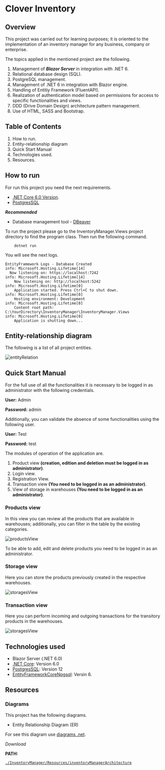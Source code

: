 #  Clover Inventory

## Overview 

This project was carried out for learning purposes; it is oriented to the implementation of an inventory manager for any business, company or enterprise.

The topics applied in the mentioned project are the following. 

1. Management of ***Blazor Server*** in integration with .NET 6.
2. Relational database design (SQL).
3. PostgreSQL management.
4. Management of .NET 6 in integration with Blazor engine. 
5. Handling of Entitiy Framework (FluentAPI).
6. Realization of authentication model based on permissions for access to specific functionalities and views. 
7. DDD (Drive Domain Design) architecture pattern management.
8. Use of HTML, SASS and Bootstrap.

## Table of Contents

1. How to run. 
2. Entity-relationship diagram
3. Quick Start Manual
4. Technologies used.
5. Resources.

## How to run

For run this project you need the next requirements.

- [.NET Core 6.0 Version](https://dotnet.microsoft.com/en-us/download).
- [PostgresSQL](https://www.postgresql.org/download/)
  
***Recommended*** 

- Database management tool - [DBeaver](https://dbeaver.io/)

To run the project please go to the InventoryManager.Views project directory to find the program class. Then run the following command.

        dotnet run

You will see the next logs.

    EntityFramework Logs - Database Created
    info: Microsoft.Hosting.Lifetime[14]
      Now listening on: https://localhost:7242
    info: Microsoft.Hosting.Lifetime[14]
        Now listening on: http://localhost:5242
    info: Microsoft.Hosting.Lifetime[0]
        Application started. Press Ctrl+C to shut down.
    info: Microsoft.Hosting.Lifetime[0]
        Hosting environment: Development
    info: Microsoft.Hosting.Lifetime[0]
        Content root path: C:\YourDirectory\InventoryManager\InventoryManager.Views
    info: Microsoft.Hosting.Lifetime[0]
        Application is shutting down...

## Entity-relationship diagram

The following is a list of all project entities.

![entityRelation](./Resources/entity-relation-diagram.png)

## Quick Start Manual

For the full use of all the functionalities it is necessary to be logged in as administrator with the following credentials. 

**User:** Admin 

**Password:** admin

Additionally, you can validate the absence of some functionalities using the following user. 

**User:** Test

**Password:** test

The modules of operation of the application are. 

1. Product view **(creation, edition and deletion must be logged in as administrator)**.
2. Login view.
3. Registration View. 
4. Transaction view **(You need to be logged in as an administrator)**.
5. View of storage in warehouses **(You need to be logged in as an administrator)**.

### Products view

In this view you can review all the products that are available in warehouses; additionally, you can filter in the table by the existing categories.

![productsView](./Resources/productsView.png)

To be able to add, edit and delete products you need to be logged in as an administrator. 

### Storage view

Here you can store the products previously created in the respective warehouses.

![storagesView](./Resources/storageView.png)

### Transaction view

Here you can perform incoming and outgoing transactions for the transitory products in the warehouses.  

![storagesView](./Resources/transactionsView.png)

## Technologies used

* Blazor Server (.NET 6.0)
* [.NET Core](https://dotnet.microsoft.com/en-us/download): Version 6.0
* [PostgresSQL](https://www.postgresql.org/): Version 12
* [EntityFrameworkCoreNpgsql](https://www.nuget.org/packages/EntityFramework6.Npgsql/): Versin 6.

## Resources 

### Diagrams 

This project has the following diagrams.

* Entity Relationship Diagram (ER)

For see this diagram use [diagrams .net](https://www.diagrams.net/).

*Download*

   **PATH:**
   
[`./InventoryManager/Resources/inventoryManagerArchitecture`](Resources/blogApplicationRelationsDiagram)
